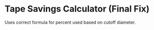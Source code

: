 # Tape Savings Calculator (Final Fix)

Uses correct formula for percent used based on cutoff diameter.
